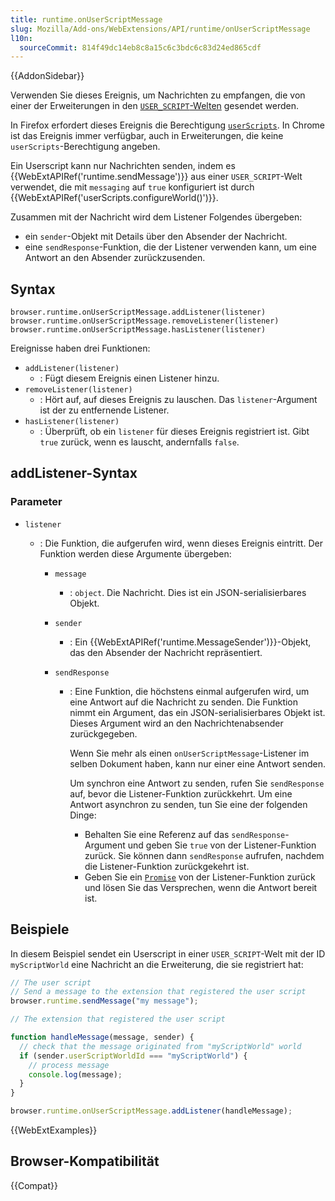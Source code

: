 ```yaml
---
title: runtime.onUserScriptMessage
slug: Mozilla/Add-ons/WebExtensions/API/runtime/onUserScriptMessage
l10n:
  sourceCommit: 814f49dc14eb8c8a15c6c3bdc6c83d24ed865cdf
---
```


{{AddonSidebar}}

Verwenden Sie dieses Ereignis, um Nachrichten zu empfangen, die von einer der Erweiterungen in den [`USER_SCRIPT`-Welten](/de/docs/Mozilla/Add-ons/WebExtensions/API/userScripts/ExecutionWorld) gesendet werden.

In Firefox erfordert dieses Ereignis die Berechtigung [`userScripts`](/de/docs/Mozilla/Add-ons/WebExtensions/API/userScripts#permissions). In Chrome ist das Ereignis immer verfügbar, auch in Erweiterungen, die keine `userScripts`-Berechtigung angeben.

Ein Userscript kann nur Nachrichten senden, indem es {{WebExtAPIRef('runtime.sendMessage')}} aus einer `USER_SCRIPT`-Welt verwendet, die mit `messaging` auf `true` konfiguriert ist durch {{WebExtAPIRef('userScripts.configureWorld()')}}.

Zusammen mit der Nachricht wird dem Listener Folgendes übergeben:

- ein `sender`-Objekt mit Details über den Absender der Nachricht.
- eine `sendResponse`-Funktion, die der Listener verwenden kann, um eine Antwort an den Absender zurückzusenden.

## Syntax

```js-nolint
browser.runtime.onUserScriptMessage.addListener(listener)
browser.runtime.onUserScriptMessage.removeListener(listener)
browser.runtime.onUserScriptMessage.hasListener(listener)
```

Ereignisse haben drei Funktionen:

- `addListener(listener)`
  - : Fügt diesem Ereignis einen Listener hinzu.
- `removeListener(listener)`
  - : Hört auf, auf dieses Ereignis zu lauschen. Das `listener`-Argument ist der zu entfernende Listener.
- `hasListener(listener)`
  - : Überprüft, ob ein `listener` für dieses Ereignis registriert ist. Gibt `true` zurück, wenn es lauscht, andernfalls `false`.

## addListener-Syntax

### Parameter

- `listener`

  - : Die Funktion, die aufgerufen wird, wenn dieses Ereignis eintritt. Der Funktion werden diese Argumente übergeben:

    - `message`
      - : `object`. Die Nachricht. Dies ist ein JSON-serialisierbares Objekt.
    - `sender`
      - : Ein {{WebExtAPIRef('runtime.MessageSender')}}-Objekt, das den Absender der Nachricht repräsentiert.
    - `sendResponse`

      - : Eine Funktion, die höchstens einmal aufgerufen wird, um eine Antwort auf die Nachricht zu senden. Die Funktion nimmt ein Argument, das ein JSON-serialisierbares Objekt ist. Dieses Argument wird an den Nachrichtenabsender zurückgegeben.

        Wenn Sie mehr als einen `onUserScriptMessage`-Listener im selben Dokument haben, kann nur einer eine Antwort senden.

        Um synchron eine Antwort zu senden, rufen Sie `sendResponse` auf, bevor die Listener-Funktion zurückkehrt. Um eine Antwort asynchron zu senden, tun Sie eine der folgenden Dinge:

        - Behalten Sie eine Referenz auf das `sendResponse`-Argument und geben Sie `true` von der Listener-Funktion zurück. Sie können dann `sendResponse` aufrufen, nachdem die Listener-Funktion zurückgekehrt ist.
        - Geben Sie ein [`Promise`](/de/docs/Web/JavaScript/Reference/Global_Objects/Promise) von der Listener-Funktion zurück und lösen Sie das Versprechen, wenn die Antwort bereit ist.

## Beispiele

In diesem Beispiel sendet ein Userscript in einer `USER_SCRIPT`-Welt mit der ID `myScriptWorld` eine Nachricht an die Erweiterung, die sie registriert hat:

```js
// The user script
// Send a message to the extension that registered the user script
browser.runtime.sendMessage("my message");
```

```js
// The extension that registered the user script

function handleMessage(message, sender) {
  // check that the message originated from "myScriptWorld" world
  if (sender.userScriptWorldId === "myScriptWorld") {
    // process message
    console.log(message);
  }
}

browser.runtime.onUserScriptMessage.addListener(handleMessage);
```

{{WebExtExamples}}

## Browser-Kompatibilität

{{Compat}}
